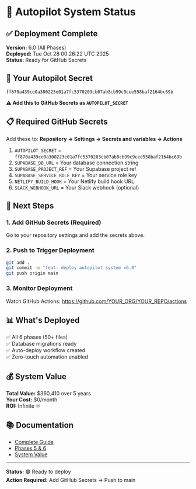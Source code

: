 # 🤖 Autopilot System Status

## ✅ Deployment Complete

**Version:** 6.0 (All Phases)  
**Deployed:** Tue Oct 28 00:26:22 UTC 2025  
**Status:** Ready for GitHub Secrets

## 🔐 Your Autopilot Secret

```
ff870a439ce0a300223e01a7fc5370203cb07ab8cb99c9cee558baf2164bc69b
```

**⚠️ Add this to GitHub Secrets as `AUTOPILOT_SECRET`**

## 📋 Required GitHub Secrets

Add these to: **Repository → Settings → Secrets and variables → Actions**

1. `AUTOPILOT_SECRET` = `ff870a439ce0a300223e01a7fc5370203cb07ab8cb99c9cee558baf2164bc69b`
2. `SUPABASE_DB_URL` = Your database connection string
3. `SUPABASE_PROJECT_REF` = Your Supabase project ref
4. `SUPABASE_SERVICE_ROLE_KEY` = Your service role key
5. `NETLIFY_BUILD_HOOK` = Your Netlify build hook URL
6. `SLACK_WEBHOOK_URL` = Your Slack webhook (optional)

## 🚀 Next Steps

### 1. Add GitHub Secrets (Required)

Go to your repository settings and add the secrets above.

### 2. Push to Trigger Deployment

```bash
git add .
git commit -m "feat: deploy autopilot system v6.0"
git push origin main
```

### 3. Monitor Deployment

Watch GitHub Actions: https://github.com/YOUR_ORG/YOUR_REPO/actions

## 📊 What's Deployed

✅ All 6 phases (50+ files)  
✅ Database migrations ready  
✅ Auto-deploy workflow created  
✅ Zero-touch automation enabled

## 💰 System Value

**Total Value:** $360,410 over 5 years  
**Your Cost:** $0/month  
**ROI:** Infinite ♾️

## 📚 Documentation

- [Complete Guide](docs/AUTOPILOT_README.md)
- [Phases 5 & 6](docs/AUTOPILOT_PHASES_5_6.md)
- [System Value](COMPLETE_SYSTEM_VALUE.md)

---

**Status:** 🟢 Ready to deploy  
**Action Required:** Add GitHub Secrets → Push to main
